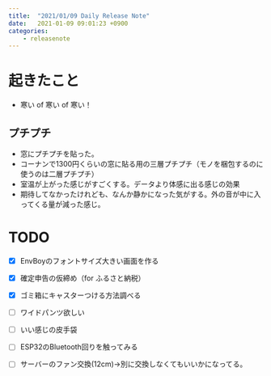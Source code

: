 ```yaml
---
title:  "2021/01/09 Daily Release Note"
date:   2021-01-09 09:01:23 +0900
categories:
	- releasenote
---
```

# 起きたこと

* 寒い of 寒い of 寒い！

## プチプチ

* 窓にプチプチを貼った。
* コーナンで1300円くらいの窓に貼る用の三層プチプチ（モノを梱包するのに使うのは二層プチプチ）
* 室温が上がった感じがすごくする。データより体感に出る感じの効果
* 期待してなかったけれども、なんか静かになった気がする。外の音が中に入ってくる量が減った感じ。

# TODO 

- [x] EnvBoyのフォントサイズ大きい画面を作る
- [x] 確定申告の仮締め（for ふるさと納税）
- [x] ゴミ箱にキャスターつける方法調べる
- [ ] ワイドパンツ欲しい
- [ ] いい感じの皮手袋
- [ ] ESP32のBluetooth回りを触ってみる
- [ ] サーバーのファン交換(12cm)→別に交換しなくてもいいかになってる。

